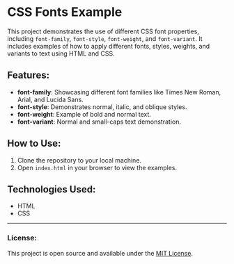 # CSS Fonts Example

This project demonstrates the use of different CSS font properties, including `font-family`, `font-style`, `font-weight`, and `font-variant`. It includes examples of how to apply different fonts, styles, weights, and variants to text using HTML and CSS.

## Features:
- **font-family**: Showcasing different font families like Times New Roman, Arial, and Lucida Sans.
- **font-style**: Demonstrates normal, italic, and oblique styles.
- **font-weight**: Example of bold and normal text.
- **font-variant**: Normal and small-caps text demonstration.

## How to Use:
1. Clone the repository to your local machine.
2. Open `index.html` in your browser to view the examples.

## Technologies Used:
- HTML
- CSS

---

### License:
This project is open source and available under the [MIT License](LICENSE).
 
 

